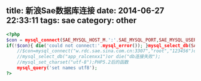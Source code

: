 title: 新浪Sae数据库连接
date: 2014-06-27 22:33:11
tags: sae
category: other
---
```php
<?php
$con = mysql_connect(SAE_MYSQL_HOST_M.':'.SAE_MYSQL_PORT,SAE_MYSQL_USER,SAE_MYSQL_PASS);
if(!$con){ die('could not connect:'.mysql_error()); }mysql_select_db(SAE_MYSQL_DB,$con);
	//$con=mysql_connect("w.rdc.sae.sina.com.cn:3307","root","123456")or die("mysql连接失败");
	//mysql_select_db("app_ralcenxx1")or die("db连接失败");
	//mysql_set_charset("utf-8");PHP5.2后的函数
	mysql_query('set names utf8');
?>
```